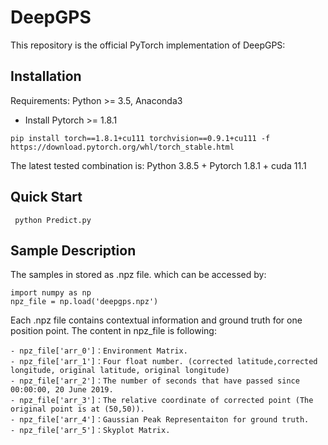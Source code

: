 # DeepGPS
This repository is the official PyTorch implementation of DeepGPS:

## Installation
Requirements: Python >= 3.5, Anaconda3
- Install Pytorch >= 1.8.1

` pip install torch==1.8.1+cu111 torchvision==0.9.1+cu111 -f https://download.pytorch.org/whl/torch_stable.html
`

The latest tested combination is: Python 3.8.5 + Pytorch 1.8.1 + cuda 11.1


## Quick Start
` 
python Predict.py
`

## Sample Description
The samples in stored as .npz file. which can be accessed by:
```
import numpy as np
npz_file = np.load('deepgps.npz')
```
Each .npz file contains contextual information and ground truth for one position point. The content in npz_file is following:
```
- npz_file['arr_0']：Environment Matrix.
- npz_file['arr_1']：Four float number. (corrected latitude,corrected longitude, original latitude, original longitude)
- npz_file['arr_2']：The number of seconds that have passed since 00:00:00, 20 June 2019.
- npz_file['arr_3']：The relative coordinate of corrected point (The original point is at (50,50)).
- npz_file['arr_4']：Gaussian Peak Representaiton for ground truth.
- npz_file['arr_5']：Skyplot Matrix.
```